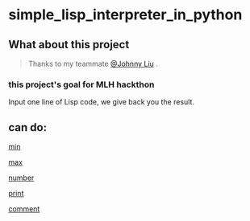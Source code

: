 # simple_lisp_interpreter_in_python

## What about this project 
> Thanks to my teammate [@Johnny Liu](https://github.com/LookJohnny) .
### this project's goal for MLH hackthon
Input one line of Lisp code, we give back you the result.

## can do:

[min](/min.lisp)

[max](/max.lisp)

[number](/number.lisp)

[print](/print.lisp)

[comment](/comment.lisp)
